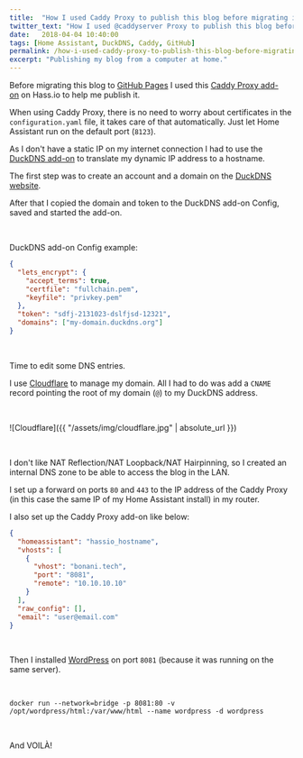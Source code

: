 ```yaml
---
title:  "How I used Caddy Proxy to publish this blog before migrating it to GitHub Pages"
twitter_text: "How I used @caddyserver Proxy to publish this blog before migrating it to @GitHub Pages @home_assistant"
date:   2018-04-04 10:40:00
tags: [Home Assistant, DuckDNS, Caddy, GitHub]
permalink: /how-i-used-caddy-proxy-to-publish-this-blog-before-migrating-it-to-github-pages/
excerpt: "Publishing my blog from a computer at home."
---
```

<!-- markdownlint-disable html -->
Before migrating this blog to [GitHub Pages](https://pages.github.com) I used this [Caddy Proxy add-on](https://github.com/bestlibre/hassio-addons/tree/master/caddy_proxy) on Hass.io to help me publish it.

When using Caddy Proxy, there is no need to worry about certificates in the `configuration.yaml` file, it takes care of that automatically. Just let Home Assistant run on the default port \(`8123`\).

As I don't have a static IP on my internet connection I had to use the [DuckDNS add-on](https://www.home-assistant.io/addons/duckdns/) to translate my dynamic IP address to a hostname.

The first step was to create an account and a domain on the [DuckDNS website](https://www.duckdns.org).

After that I copied the domain and token to the DuckDNS add-on Config, saved and started the add-on.

<br />

DuckDNS add-on Config example:  

```json
{
  "lets_encrypt": {
    "accept_terms": true,
    "certfile": "fullchain.pem",
    "keyfile": "privkey.pem"
  },
  "token": "sdfj-2131023-dslfjsd-12321",
  "domains": ["my-domain.duckdns.org"]
}
```

<br />

Time to edit some DNS entries.  

I use [Cloudflare](https://www.cloudflare.com) to manage my domain. All I had to do was add a `CNAME` record pointing the root of my domain \(`@`\) to my DuckDNS address.

<br />

![Cloudflare]({{ "/assets/img/cloudflare.jpg" | absolute_url }})

<br />

I don't like NAT Reflection/NAT Loopback/NAT Hairpinning, so I created an internal DNS zone to be able to access the blog in the LAN.

I set up a forward on ports `80` and `443` to the IP address of the Caddy Proxy \(in this case the same IP of my Home Assistant install\) in my router.

I also set up the Caddy Proxy add-on like below:  

```json
{
  "homeassistant": "hassio_hostname",
  "vhosts": [
    {
      "vhost": "bonani.tech",
      "port": "8081",
      "remote": "10.10.10.10"
    }
  ],
  "raw_config": [],
  "email": "user@email.com"
}
```

<br />

Then I installed [WordPress](https://hub.docker.com/_/wordpress/) on port `8081` \(because it was running on the same server\).

<br />

```shell
docker run --network=bridge -p 8081:80 -v /opt/wordpress/html:/var/www/html --name wordpress -d wordpress
```

<br />

And VOILÀ!
